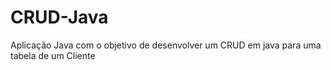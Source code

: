 # CRUD-Java
Aplicação Java com o objetivo de desenvolver um CRUD em java para uma tabela de um Cliente
